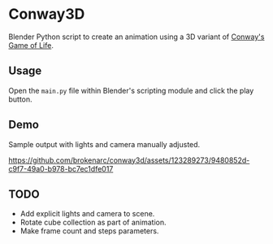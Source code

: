# Conway3D

Blender Python script to create an animation using a 3D variant of
[Conway's Game of Life](https://en.wikipedia.org/wiki/Conway's_Game_of_Life).

## Usage

Open the `main.py` file within Blender's scripting module and click the play
button.

## Demo

Sample output with lights and camera manually adjusted.

https://github.com/brokenarc/conway3d/assets/123289273/9480852d-c9f7-49a0-b978-bc7ec1dfe017

## TODO

- Add explicit lights and camera to scene.
- Rotate cube collection as part of animation.
- Make frame count and steps parameters.
